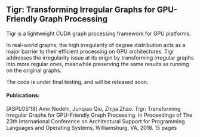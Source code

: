 ## Tigr: Transforming Irregular Graphs for GPU-Friendly Graph Processing

Tigr is a lightweight CUDA graph processing framework for GPU platforms. 

In real-world graphs, the high irregularity of degree distribution acts
as a major barrier to their efficient processing on GPU architectures.
Tigr addresses the irregularity issue at its origin by transforming 
irregular graphs into more regular ones, meanwhile preserving the same
results as running on the original graphs.

The code is under final testing, and will be released soon.


#### Publications:

[ASPLOS'18] Amir Nodehi, Junqiao Qiu, Zhijia Zhao. Tigr: Transforming
Irregular Graphs for GPU-Friendly Graph Processing. In Proceedings of
The 23th International Conference on Architectural Support for
Programming Languages and Operating Systems, Williamsburg, VA, 2018. 15
pages

